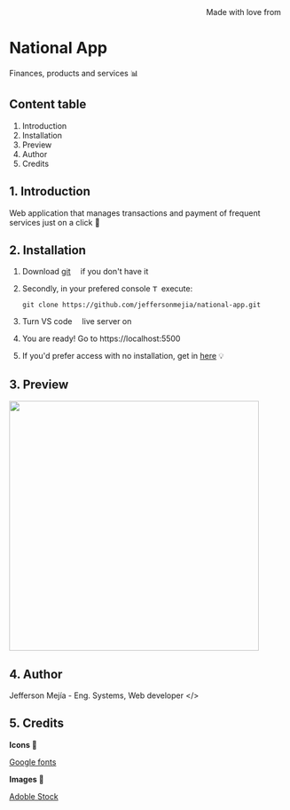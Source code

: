 <div align="right">
Made with love from <img src='https://i.postimg.cc/Mc25FLHJ/Flag-of-Ecuador.png' width='10'/> 
</div>

# **National App**

Finances, products and services 📊

## Content table

1. Introduction
2. Installation
3. Preview
4. Author
5. Credits

## 1. Introduction

Web application that manages transactions and payment of frequent services just on a click 📱

## 2. Installation

1. Download [git](https://git-scm.com/downloads) <img src='https://i.postimg.cc/4nGTxK8y/Git-Icon-1788-C.png' width="10"/> if you don't have it
2. Secondly, in your prefered console <img src='https://i.postimg.cc/GmBZnx3K/7560719.png' width="12" alt="Terminal freepik by Royyan Wijaya"/> execute:

   ```
   git clone https://github.com/jeffersonmejia/national-app.git
   ```

3. Turn VS code <img src='https://code.visualstudio.com/favicon.ico' width="10"/> live server on

4. You are ready! Go to https://localhost:5500 <img src='https://i.postimg.cc/76PGf6WB/google-chrome-logo-png-0.png' width="12"/>

5. If you'd prefer access with no installation, get in [here](https://jeffersonmejia.github.io/national-app) 💡

## 3. Preview

<img src="https://i.postimg.cc/nVsLB6ZT/Frame-1.png" width="450"/>

## 4. Author

Jefferson Mejía - Eng. Systems, Web developer </>

## 5. Credits

**Icons 💎**

[Google fonts](https://fonts.google.com/about)

**Images 🌌**

[Adoble Stock](https://stock.adobe.com)
